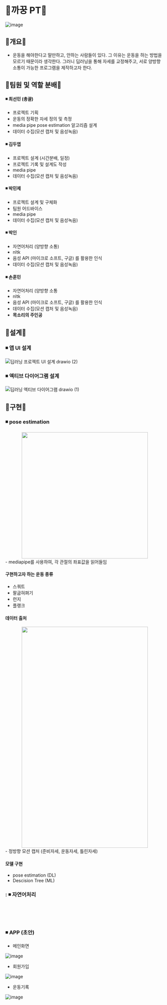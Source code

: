 #  💪까꿍 PT💪
![image](https://user-images.githubusercontent.com/110883172/213055379-b0ee5d67-a418-4456-8e60-57412390a25a.png)


## 🏃개요🏃 
- 운동을 해야한다고 말만하고, 안하는 사람들이 있다. 그 이유는 운동을 하는 방법을 모르기 때문이라 생각한다. 그러니 딥러닝을 통해 자세를 교정해주고, 서로 양방향 소통이 가능한 프로그램을 제작하고자 한다.



## 🏃팀원 및 역할 분배🏃
#### ◾ 최선민 (총괄)
- 프로젝트 기획
- 운동의 정확한 자세 정의 및 측정 
- media pipe pose estimation 알고리즘 설계
- 데이터 수집(모션 캡처 및 음성녹음)

#### ◾ 김두엽
- 프로젝트 설계 (시간분배, 일정)
- 프로젝트 기록 및 설계도 작성
- media pipe 
- 데이터 수집(모션 캡처 및 음성녹음)

#### ◾ 박민제
- 프로젝트 설계 및 구체화 
- 팀원 어드바이스
- media pipe
- 데이터 수집(모션 캡처 및 음성녹음)

#### ◾ 박인
- 자연어처리 (양방향 소통)
- nltk
- 음성 API (마이크로 소프트, 구글) 를 활용한 인식
- 데이터 수집(모션 캡처 및 음성녹음)


#### ◾ 손훈민
- 자연어처리 (양방향 소통
- nltk
- 음성 API (마이크로 소프트, 구글) 를 활용한 인식
- 데이터 수집(모션 캡처 및 음성녹음)
- __목소리의 주인공__


## 🏃설계🏃
### ◾ 앱 UI 설계
![딥러닝 프로젝트 UI 설계 drawio (2)](https://user-images.githubusercontent.com/110883172/212559353-b19d15be-90f5-467c-a2ae-cbf922123681.png)




### ◾ 엑티브 다이어그램 설계
![딥러닝 엑티브 다이어그램 drawio (1)](https://user-images.githubusercontent.com/110883172/212559636-e462aa40-0f95-4b29-950d-64b6cfb9d7b6.png)




## 🏃구현🏃
### ◾ pose estimation
<center><img src="https://user-images.githubusercontent.com/110883172/213050490-fe6abc68-d3f8-423b-a4b7-73957f0c30f3.png" width="400" height="400"/></center>
- mediapipe를 사용하여, 각 관절의 좌표값을 읽어들임

#### 구현하고자 하는 운동 종류
- 스쿼트
- 팔굽혀펴기
- 런지
- 플랭크

#### 데이터 출처
<center><img src="https://user-images.githubusercontent.com/110883172/213050058-c4b89369-5a06-4d10-b916-99b8ea3b83dd.png" width="400" height="700"/></center>
- 정방향 모션 캡처 (준비자세, 운동자세, 틀린자세)


#### 모델 구현
- pose estimation (DL)
- Descision Tree (ML)


### : ◾ 자연어처리

</br>
</br>
</br>

### ◾ APP (초안)
- 메인화면

![image](https://user-images.githubusercontent.com/110883172/213055508-68308d52-acf1-4ed7-b485-2616b79bcb7c.png)

- 회원가입

![image](https://user-images.githubusercontent.com/110883172/213055544-844fd3b2-0cd5-4ebb-af68-91f2b15e9d69.png)

- 운동기록

![image](https://user-images.githubusercontent.com/110883172/213055607-efb77b1e-9908-435b-998f-14781bc1ed89.png)

